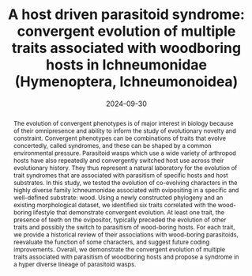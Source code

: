 ---
title: 'A host driven parasitoid syndrome: convergent evolution of multiple traits associated with woodboring hosts in Ichneumonidae (Hymenoptera, Ichneumonoidea)'
date: '2024-09-30' 
journal: 'PLoS ONE'
volume: '19'
issue: '9'
pagination: 'e0311365'
doi: 'https://doi.org/10.1371/journal.pone.0311365'
pdf: '/PDFs/2024/DalPos_2024_Plos.pdf'
altmetric: '168806105'
authors:
  - first_name: 'Davide'
    last_name: 'Dal Pos'
    affiliation: 'Department of Biology, University of Central Florida, Orlando, Florida, United States of America'
    orcid: 'https://orcid.org/0000-0002-9122-934X'

  - first_name: 'Barbara J.'
    last_name: 'Sharanowski'
    affiliation: 'Department of Biology, University of Central Florida, Orlando, Florida, United States of America'

category:
  - Ichneumonidae
  - Phylogeny
  - Evolution


abstract: 'The evolution of convergent phenotypes is of major interest in biology because of their omnipresence and ability to inform the study of evolutionary novelty and constraint. Convergent phenotypes can be combinations of traits that evolve concertedly, called syndromes, and these can be shaped by a common environmental pressure. Parasitoid wasps which use a wide variety of arthropod hosts have also repeatedly and convergently switched host use across their evolutionary history. They thus represent a natural laboratory for the evolution of trait syndromes that are associated with parasitism of specific hosts and host substrates. In this study, we tested the evolution of co-evolving characters in the highly diverse family Ichneumonidae associated with ovipositing in a specific and well-defined substrate: wood. Using a newly constructed phylogeny and an existing morphological dataset, we identified six traits correlated with the wood-boring lifestyle that demonstrate convergent evolution. At least one trait, the presence of teeth on the ovipositor, typically preceded the evolution of other traits and possibly the switch to parasitism of wood-boring hosts. For each trait, we provide a historical review of their associations with wood-boring parasitoids, reevaluate the function of some characters, and suggest future coding improvements. Overall, we demonstrate the convergent evolution of multiple traits associated with parasitism of woodboring hosts and propose a syndrome in a hyper diverse lineage of parasitoid wasps.'

---